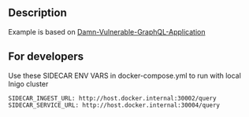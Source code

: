 ## Description

Example is based on [Damn-Vulnerable-GraphQL-Application](https://github.com/dolevf/Damn-Vulnerable-GraphQL-Application)

## For developers

Use these SIDECAR ENV VARS in docker-compose.yml to run with local Inigo cluster
```
SIDECAR_INGEST_URL: http://host.docker.internal:30002/query
SIDECAR_SERVICE_URL: http://host.docker.internal:30004/query
```
